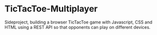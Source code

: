 # TicTacToe-Multiplayer

Sideproject, building a browser TicTacToe game with Javascript, CSS and HTML using a REST API so that opponents can play on different devices.

